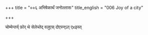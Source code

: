 +++
title = "००६ अभिषेकार्थं जनोल्लासः"
title_english = "006 Joy of a city"

+++


चोम्मेन्तर्य् फ़ोर् थे सेलेच्तेद् वलुएस् दोएस्न्ऽत् एxइस्त्


